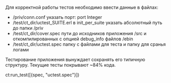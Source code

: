 Для корректной работы тестов необходимо ввести данные в файлах:
 - /priv/conn.conf
		указать порт: port Integer
 - /test/ct_dir/uctest_SUITE.erl
		в init_per_suite указать абсолютный путь до папки /priv
 - /test/ct_dir/cover.spec
		пути до исходников приложения /src и откомпилированных с опцией debug_info файлов /ebin
 - /test/ct_dir/uctest.spec
		папку с файлами для теста и папку для сранья логами

Тестирование приложения вынуждает сохранять его типичную структуру.
Текущие тесты покрывают ~84% кода.

ct:run_test([{spec, "uctest.spec"}])